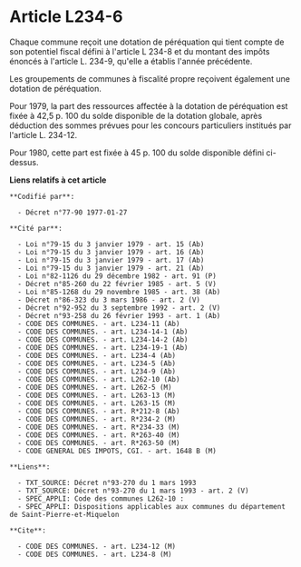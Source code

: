 # Article L234-6

Chaque commune reçoit une dotation de péréquation qui tient compte de son potentiel fiscal défini à l'article L 234-8 et du
montant des impôts énoncés à l'article L. 234-9, qu'elle a établis l'année précédente.

Les groupements de communes à fiscalité propre reçoivent également une dotation de péréquation.

Pour 1979, la part des ressources affectée à la dotation de péréquation est fixée à 42,5 p. 100 du solde disponible de la
dotation globale, après déduction des sommes prévues pour les concours particuliers institués par l'article L. 234-12.

Pour 1980, cette part est fixée à 45 p. 100 du solde disponible défini ci-dessus.

**Liens relatifs à cet article**

	**Codifié par**:

	  - Décret n°77-90 1977-01-27

	**Cité par**:

	  - Loi n°79-15 du 3 janvier 1979 - art. 15 (Ab)
	  - Loi n°79-15 du 3 janvier 1979 - art. 16 (Ab)
	  - Loi n°79-15 du 3 janvier 1979 - art. 17 (Ab)
	  - Loi n°79-15 du 3 janvier 1979 - art. 21 (Ab)
	  - Loi n°82-1126 du 29 décembre 1982 - art. 91 (P)
	  - Décret n°85-260 du 22 février 1985 - art. 5 (V)
	  - Loi n°85-1268 du 29 novembre 1985 - art. 38 (Ab)
	  - Décret n°86-323 du 3 mars 1986 - art. 2 (V)
	  - Décret n°92-952 du 3 septembre 1992 - art. 2 (V)
	  - Décret n°93-258 du 26 février 1993 - art. 1 (Ab)
	  - CODE DES COMMUNES. - art. L234-11 (Ab)
	  - CODE DES COMMUNES. - art. L234-14-1 (Ab)
	  - CODE DES COMMUNES. - art. L234-14-2 (Ab)
	  - CODE DES COMMUNES. - art. L234-19-1 (Ab)
	  - CODE DES COMMUNES. - art. L234-4 (Ab)
	  - CODE DES COMMUNES. - art. L234-5 (Ab)
	  - CODE DES COMMUNES. - art. L234-9 (Ab)
	  - CODE DES COMMUNES. - art. L262-10 (Ab)
	  - CODE DES COMMUNES. - art. L262-5 (M)
	  - CODE DES COMMUNES. - art. L263-13 (M)
	  - CODE DES COMMUNES. - art. L263-15 (M)
	  - CODE DES COMMUNES. - art. R*212-8 (Ab)
	  - CODE DES COMMUNES. - art. R*234-2 (M)
	  - CODE DES COMMUNES. - art. R*234-33 (M)
	  - CODE DES COMMUNES. - art. R*263-40 (M)
	  - CODE DES COMMUNES. - art. R*263-50 (M)
	  - CODE GENERAL DES IMPOTS, CGI. - art. 1648 B (M)

	**Liens**:

	  - TXT_SOURCE: Décret n°93-270 du 1 mars 1993
	  - TXT_SOURCE: Décret n°93-270 du 1 mars 1993 - art. 2 (V)
	  - SPEC_APPLI: Code des communes L262-10 :
	  - SPEC_APPLI: Dispositions applicables aux communes du département de Saint-Pierre-et-Miquelon

	**Cite**:

	  - CODE DES COMMUNES. - art. L234-12 (M)
	  - CODE DES COMMUNES. - art. L234-8 (M)
